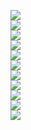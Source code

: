 <img src="IMG-20210104-WA0013.jpg"></img><br>
<img src="IMG-20210104-WA0014.jpg"></img><br>
<img src="IMG-20210106-WA0001.jpg"></img><br>
<img src="IMG-20210106-WA0021.jpg"></img><br>
<img src="IMG-20210107-WA0020.jpg"></img><br>
<img src="IMG-20210110-WA0002.jpg"></img><br>
<img src="IMG-20210110-WA0011.jpg"></img><br>
<img src="IMG-20210111-WA0008.jpg"></img><br>
<img src="IMG-20210112-WA0020.jpg"></img><br>
<img src="IMG-20210113-WA0024.jpg"></img><br>
<img src="IMG_20210113_204326.jpg"></img><br>

